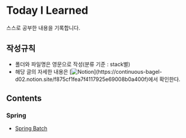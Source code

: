 # Today I Learned 
스스로 공부한 내용을 기록합니다.  


## 작성규칙
- 폴더와 파일명은 영문으로 작성(분류 기준 : stack별)
- 해당 글의 자세한 내용은 [![Notion](https://img.shields.io/badge/Notion-20232a.svg?style=for-the-badge&logo=Notion&logoColor=#000000")](https://continuous-bagel-d02.notion.site/f875cf1fea7f4117925e69008b0a400f)에서 확인한다.   

## Contents
### Spring
- [Spring Batch](https://github.com/DahyeLee1205/TIL/blob/main/spring-batch/spring-batch/spring-batch.md)
